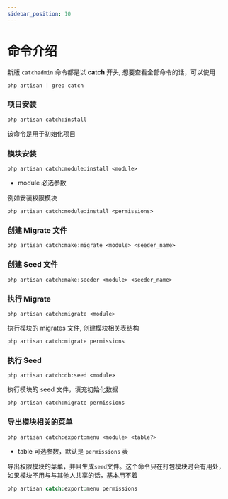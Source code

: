 ```yaml
---
sidebar_position: 10
---
```


# 命令介绍
新版 `catchadmin` 命令都是以 **catch** 开头, 想要查看全部命令的话，可以使用
```shell
php artisan | grep catch
```
### 项目安装
```shell
php artisan catch:install
```
该命令是用于初始化项目

### 模块安装
```shell
php artisan catch:module:install <module>
```
- module 必选参数

例如安装权限模块
```shell
php artisan catch:module:install <permissions>
```
### 创建 Migrate 文件
```shell
php artisan catch:make:migrate <module> <seeder_name>
```

### 创建 Seed 文件
```shell
php artisan catch:make:seeder <module> <seeder_name>
```

### 执行 Migrate
```shell
php artisan catch:migrate <module>
```
执行模块的 migrates 文件, 创建模块相关表结构
```shell
php artisan catch:migrate permissions
```

### 执行 Seed
```shell
php artisan catch:db:seed <module>
```
执行模块的 seed 文件，填充初始化数据
```shell
php artisan catch:migrate permissions
```

### 导出模块相关的菜单
```shell
php artisan catch:export:menu <module> <table?>
```
- table 可选参数，默认是 `permissions` 表

导出权限模块的菜单，并且生成`seed`文件。这个命令只在打包模块时会有用处，如果模块不用与与其他人共享的话，基本用不着
```php 
php artisan catch:export:menu permissions
```